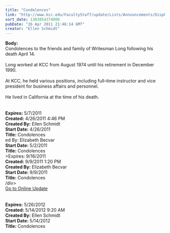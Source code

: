 ```yaml
---
title: "Condolences"
link: "http://www.kcc.edu/FacultyStaff/update/Lists/Announcements/DispForm.aspx?ID=259"
sort_date: 1303854374000
pubDate: "26 Apr 2011 21:46:14 GMT"
creator: "Ellen Schmidt"
---
```


<div><b>Body:</b> <div class=ExternalClass7B5EDEE5A4A94F359FC43B370CD2D2D8><div>Condolences to the friends and family of Writesman Long following his death April 14. </div>
<div> </div>
<div>Long worked at KCC from August 1974 until his retirement in December 1990. </div>
<div><br>At KCC, he held various positions, including full–time instructor and vice president for business affairs and personnel. </div>
<div><br>He lived in California at the time of his death.</div>
<div> </div>
<div> <br></div></div></div>
<div><b>Expires:</b> 5/7/2011</div>
<div><b>Created:</b> 4/26/2011 4:46 PM</div>
<div><b>Created By:</b> Ellen Schmidt</div>
<div><b>Start Date:</b> 4/26/2011</div>
<div><b>Title:</b> Condolences</div>
ed By:</b> Elizabeth Becvar</div>
<div><b>Start Date:</b> 5/2/2011</div>
<div><b>Title:</b> Condolences </div>
>Expires:</b> 9/16/2011</div>
<div><b>Created:</b> 9/9/2011 1:20 PM</div>
<div><b>Created By:</b> Elizabeth Becvar</div>
<div><b>Start Date:</b> 9/9/2011</div>
<div><b>Title:</b> Condolences</div>
/div>
<div class="ExternalClass8FE243A1D12D4E008D1A0CEA4D499155"><a href="/FacultyStaff/update/Pages/dailyupdate.aspx">Go to Online Update</a></div>
<div class="ExternalClass8FE243A1D12D4E008D1A0CEA4D499155"> </div></div><br /></div></div></div></div></div>
<div><b>Expires:</b> 5/26/2012</div>
<div><b>Created:</b> 5/14/2012 9:20 AM</div>
<div><b>Created By:</b> Ellen Schmidt</div>
<div><b>Start Date:</b> 5/14/2012</div>
<div><b>Title:</b> Condolences</div>
